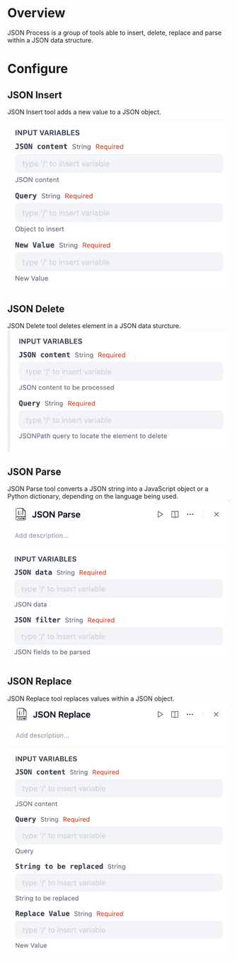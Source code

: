# Overview
JSON Process is a group of tools able to insert, delete, replace and parse within a JSON data structure.

# Configure
## JSON Insert
JSON Insert tool adds a new value to a JSON object.

![](./_assets/json_insert.png)

## JSON Delete
JSON Delete tool deletes element in a JSON data sturcture.
![](./_assets/json_delete.png)

## JSON Parse
JSON Parse tool converts a JSON string into a JavaScript object or a Python dictionary, depending on the language being used.
![](./_assets/json_parse.png)

## JSON Replace
JSON Replace tool replaces values within a JSON object.
![](./_assets/json_replace.png)